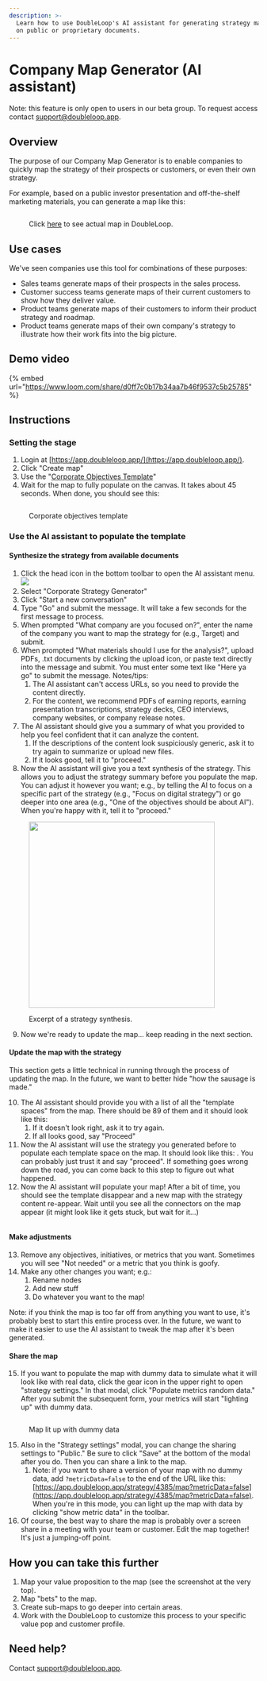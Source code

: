 ```yaml
---
description: >-
  Learn how to use DoubleLoop's AI assistant for generating strategy maps based
  on public or proprietary documents.
---
```


# Company Map Generator (AI assistant)

Note: this feature is only open to users in our beta group. To request access contact support@doubleloop.app.

## Overview

The purpose of our Company Map Generator is to enable companies to quickly map the strategy of their prospects or customers, or even their own strategy.

For example, based on a public investor presentation and off-the-shelf marketing materials, you can generate a map like this:

<figure><img src="../.gitbook/assets/CleanShot 2024-08-21 at 09.49.32.png" alt=""><figcaption><p>Click <a href="https://app.doubleloop.app/strategy/4053/map">here</a> to see actual map in DoubleLoop.</p></figcaption></figure>



## Use cases

We've seen companies use this tool for combinations of these purposes:

* Sales teams generate maps of their prospects in the sales process.
* Customer success teams generate maps of their current customers to show how they deliver value.
* Product teams generate maps of their customers to inform their product strategy and roadmap.
* Product teams generate maps of their own company's strategy to illustrate how their work fits into the big picture.

## Demo video

{% embed url="https://www.loom.com/share/d0ff7c0b17b34aa7b46f9537c5b25785" %}

## Instructions

### Setting the stage

1. Login at [https://app.doubleloop.app/](https://app.doubleloop.app/).
2. Click "Create map"
3. Use the "[Corporate Objectives Template](https://app.doubleloop.app/playbooks/corporate-objectives-template)"
4. Wait for the map to fully populate on the canvas. It takes about 45 seconds. When done, you should see this:

<figure><img src="../.gitbook/assets/CleanShot 2024-08-21 at 11.57.40@2x.png" alt=""><figcaption><p>Corporate objectives template</p></figcaption></figure>

### Use the AI assistant to populate the template

#### Synthesize the strategy from available documents

1. Click the head icon in the bottom toolbar to open the AI assistant menu.![](<../.gitbook/assets/CleanShot 2024-08-21 at 11.59.24@2x.png>)
2. Select "Corporate Strategy Generator"
3. Click "Start a new conversation"
4. Type "Go" and submit the message. It will take a few seconds for the first message to process.
5. When prompted "What company are you focused on?", enter the name of the company you want to map the strategy for (e.g., Target) and submit.
6. When prompted "What materials should I use for the analysis?", upload PDFs, .txt documents by clicking the upload icon, or paste text directly into the message and submit. You must enter some text like "Here ya go" to submit the message. Notes/tips:
   1. The AI assistant can't access URLs, so you need to provide the content directly.
   2. For the content, we recommend PDFs of earning reports, earning presentation transcriptions, strategy decks, CEO interviews, company websites, or company release notes.
7. The AI assistant should give you a summary of what you provided to help you feel confident that it can analyze the content.
   1. If the descriptions of the content look suspiciously generic, ask it to try again to summarize or upload new files.
   2. If it looks good, tell it to "proceed."
8. Now the AI assistant will give you a text synthesis of the strategy. This allows you to adjust the strategy summary before you populate the map. You can adjust it however you want; e.g., by telling the AI to focus on a specific part of the strategy (e.g., "Focus on digital strategy") or go deeper into one area (e.g., "One of the objectives should be about AI"). When you're happy with it, tell it to "proceed."

<figure><img src="../.gitbook/assets/CleanShot 2024-08-21 at 12.46.43@2x.png" alt="" width="375"><figcaption><p>Excerpt of a strategy synthesis.</p></figcaption></figure>

9. Now we're ready to update the map... keep reading in the next section.

#### Update the map with the strategy

This section gets a little technical in running through the process of updating the map. In the future, we want to better hide "how the sausage is made."

10. The AI assistant should provide you with a list of all the "template spaces" from the map. There should be 89 of them and it should look like this: <img src="../.gitbook/assets/CleanShot 2024-08-21 at 12.28.49@2x.png" alt="" data-size="line">
    1. If it doesn't look right, ask it to try again.
    2. If all looks good, say "Proceed"
11. Now the AI assistant will use the strategy you generated before to populate each template space on the map. It should look like this: <img src="../.gitbook/assets/CleanShot 2024-08-21 at 12.34.43@2x.png" alt="" data-size="line">. You can probably just trust it and say "proceed". If something goes wrong down the road, you can come back to this step to figure out what happened.
12. Now the AI assistant will populate your map! After a bit of time, you should see the template disappear and a new map with the strategy content re-appear. Wait until you see all the connectors on the map appear (it might look like it gets stuck, but wait for it...)

<figure><img src="../.gitbook/assets/CleanShot 2024-08-21 at 12.47.48@2x.png" alt=""><figcaption></figcaption></figure>

#### Make adjustments

13. Remove any objectives, initiatives, or metrics that you want. Sometimes you will see "Not needed" or a metric that you think is goofy. <img src="../.gitbook/assets/CleanShot 2024-08-21 at 12.40.24@2x.png" alt="" data-size="line">
14. Make any other changes you want; e.g.:
    1. Rename nodes
    2. Add new stuff
    3. Do whatever you want to the map!

Note: if you think the map is too far off from anything you want to use, it's probably best to start this entire process over. In the future, we want to make it easier to use the AI assistant to tweak the map after it's been generated.

#### Share the map

15. If you want to populate the map with dummy data to simulate what it will look like with real data, click the gear icon in the upper right to open "strategy settings." In that modal, click "Populate metrics random data." After you submit the subsequent form, your metrics will start "lighting up" with dummy data.

<figure><img src="../.gitbook/assets/CleanShot 2024-08-21 at 12.56.32@2x (1).png" alt=""><figcaption><p>Map lit up with dummy data</p></figcaption></figure>

15. Also in the "Strategy settings" modal, you can change the sharing settings to "Public." Be sure to click "Save" at the bottom of the modal after you do. Then you can share a link to the map.
    1. Note: if you want to share a version of your map with no dummy data, add `?metricData=false` to the end of the URL like this: [https://app.doubleloop.app/strategy/4385/map?metricData=false](https://app.doubleloop.app/strategy/4385/map?metricData=false). When you're in this mode, you can light up the map with data by clicking "show metric data" in the toolbar.<img src="../.gitbook/assets/CleanShot 2024-08-21 at 12.54.24@2x.png" alt="" data-size="line">
16. Of course, the best way to share the map is probably over a screen share in a meeting with your team or customer. Edit the map together! It's just a jumping-off point.

## How you can take this further

1. Map your value proposition to the map (see the screenshot at the very top).
2. Map "bets" to the map.
3. Create sub-maps to go deeper into certain areas.
4. Work with the DoubleLoop to customize this process to your specific value pop and customer profile.

## Need help?

Contact support@doubleloop.app.
